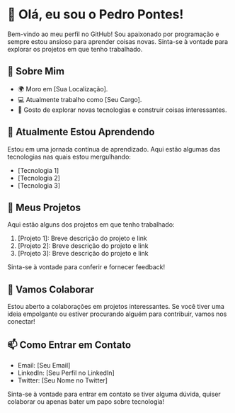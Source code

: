 # 👋 Olá, eu sou o Pedro Pontes!

Bem-vindo ao meu perfil no GitHub! Sou apaixonado por programação e sempre estou ansioso para aprender coisas novas. Sinta-se à vontade para explorar os projetos em que tenho trabalhado.

## 👀 Sobre Mim

- 🌍 Moro em [Sua Localização].
- 💻 Atualmente trabalho como [Seu Cargo].
- 🚀 Gosto de explorar novas tecnologias e construir coisas interessantes.

## 🌱 Atualmente Estou Aprendendo

Estou em uma jornada contínua de aprendizado. Aqui estão algumas das tecnologias nas quais estou mergulhando:

- [Tecnologia 1]
- [Tecnologia 2]
- [Tecnologia 3]

## 💼 Meus Projetos

Aqui estão alguns dos projetos em que tenho trabalhado:

1. [Projeto 1]: Breve descrição do projeto e link
2. [Projeto 2]: Breve descrição do projeto e link
3. [Projeto 3]: Breve descrição do projeto e link

Sinta-se à vontade para conferir e fornecer feedback!

## 🤝 Vamos Colaborar

Estou aberto a colaborações em projetos interessantes. Se você tiver uma ideia empolgante ou estiver procurando alguém para contribuir, vamos nos conectar!

## 📫 Como Entrar em Contato

- Email: [Seu Email]
- LinkedIn: [Seu Perfil no LinkedIn]
- Twitter: [Seu Nome no Twitter]

Sinta-se à vontade para entrar em contato se tiver alguma dúvida, quiser colaborar ou apenas bater um papo sobre tecnologia!
